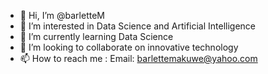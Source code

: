 - 👋 Hi, I’m @barletteM
- 👀 I’m interested in Data Science and Artificial Intelligence
- 🌱 I’m currently learning Data Science
- 💞️ I’m looking to collaborate on innovative technology
- 📫 How to reach me : Email: barlettemakuwe@yahoo.com

<!---
barletteM/barletteM is a ✨ special ✨ repository because its `README.md` (this file) appears on your GitHub profile.
You can click the Preview link to take a look at your changes.
--->
